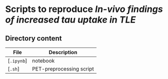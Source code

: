 # Scripts to reproduce *In-vivo findings of increased tau uptake in TLE*

 ## Directory content
 
|  File         |  Description             |
|---------------|--------------------------|
| [`.ipynb`]    | notebook                 |
| [`.sh`]       | PET-preprocessing script |